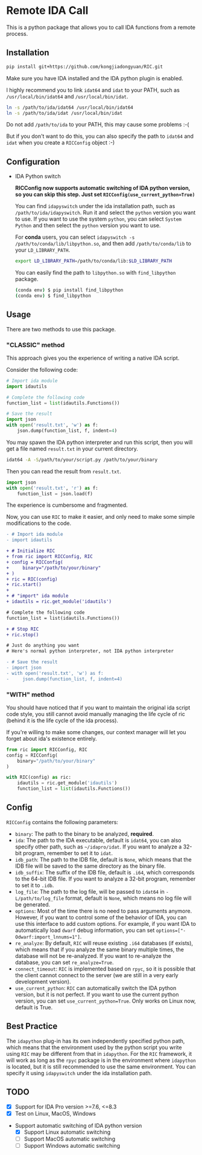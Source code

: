 # Remote IDA Call

This is a python package that allows you to call IDA functions from a remote process.

## Installation

```bash
pip install git+https://github.com/kongjiadongyuan/RIC.git
```

Make sure you have IDA installed and the IDA python plugin is enabled.

I highly recommend you to link `idat64` and `idat` to your PATH, such as `/usr/local/bin/idat64` and `/usr/local/bin/idat`.

```bash
ln -s /path/to/ida/idat64 /usr/local/bin/idat64
ln -s /path/to/ida/idat /usr/local/bin/idat
```

Do not add `/path/to/ida` to your PATH, this may cause some problems :-(

But if you don't want to do this, you can also specify the path to `idat64` and `idat` when you create a `RICConfig` object :-)

## Configuration

- IDA Python switch

    **RICConfig now supports automatic switching of IDA python version, so you can skip this step. Just set `RICConfig(use_current_python=True)`**

    You can find `idapyswitch` under the ida installation path, such as `/path/to/ida/idapyswitch`. Run it and select the `python` version you want to use. If you want to use the system `python`, you can select `System Python` and then select the `python` version you want to use.

    For **conda** users, you can select `idapyswitch -s /path/to/conda/lib/libpython.so`, and then add `/path/to/conda/lib` to your `LD_LIBRARY_PATH`.
    ```bash
    export LD_LIBRARY_PATH=/path/to/conda/lib:$LD_LIBRARY_PATH
    ```
    
    You can easily find the path to `libpython.so` with `find_libpython` package.
    ```bash
    (conda env) $ pip install find_libpython
    (conda env) $ find_libpython
    ```

## Usage

There are two methods to use this package.

### "CLASSIC" method

This approach gives you the experience of writing a native IDA script.

Consider the following code:

```python
# Import ida module
import idautils

# Complete the following code
function_list = list(idautils.Functions())

# Save the result
import json
with open('result.txt', 'w') as f:
    json.dump(function_list, f, indent=4)
```

You may spawn the IDA python interpreter and run this script, then you will get a file named `result.txt` in your current directory.

```bash
idat64 -A -S/path/to/your/script.py /path/to/your/binary
```

Then you can read the result from `result.txt`.

```python
import json
with open('result.txt', 'r') as f:
    function_list = json.load(f)
```

The experience is cumbersome and fragmented.

Now, you can use `RIC` to make it easier, and only need to make some simple modifications to the code.

```diff
- # Import ida module
- import idautils

+ # Initialize RIC
+ from ric import RICConfig, RIC
+ config = RICConfig(
+     binary="/path/to/your/binary"
+ )
+ ric = RIC(config)
+ ric.start()
+ 
+ # "import" ida module
+ idautils = ric.get_module('idautils')

# Complete the following code
function_list = list(idautils.Functions())

+ # Stop RIC
+ ric.stop()

# Just do anything you want
# Here's normal python interpreter, not IDA python interpreter

- # Save the result
- import json
- with open('result.txt', 'w') as f:
-     json.dump(function_list, f, indent=4)
```

### "WITH" method

You should have noticed that if you want to maintain the original ida script code style, you still cannot avoid manually managing the life cycle of ric (behind it is the life cycle of the ida process). 

If you're willing to make some changes, our context manager will let you forget about ida's existence entirely.

```python
from ric import RICConfig, RIC
config = RICConfig(
    binary="/path/to/your/binary"
)

with RIC(config) as ric:
    idautils = ric.get_module('idautils')
    function_list = list(idautils.Functions())
```

## Config

`RICConfig` contains the following parameters:
- `binary`: The path to the binary to be analyzed, **required**.
- `ida`: The path to the IDA executable, default is `idat64`, you can also specify other path, such as `~/idapro/idat`. If you want to analyze a 32-bit program, remember to set it to `idat`.
- `idb_path`: The path to the IDB file, default is `None`, which means that the IDB file will be saved to the same directory as the binary file.
- `idb_suffix`: The suffix of the IDB file, default is `.i64`, which corresponds to the 64-bit IDB file. If you want to analyze a 32-bit program, remember to set it to `.idb`.
- `log_file`: The path to the log file, will be passed to `idat64` in `-L/path/to/log_file` format, default is `None`, which means no log file will be generated.
- `options`: Most of the time there is no need to pass arguments anymore. However, if you want to control some of the behavior of IDA, you can use this interface to add custom options. For example, if you want IDA to automatically load `dwarf` debug information, you can set `options=["-Odwarf:import_lnnums=1"]`.
- `re_analyze`: By default, `RIC` will reuse existing `.i64` databases (if exists), which means that if you analyze the same binary multiple times, the database will not be re-analyzed. If you want to re-analyze the database, you can set `re_analyze=True`.
- `connect_timeout`: `RIC` is implemented based on `rpyc`, so it is possible that the client cannot connect to the server (we are still in a very early development version).
- `use_current_python`: `RIC` can automatically switch the IDA python version, but it is not perfect. If you want to use the current python version, you can set `use_current_python=True`. Only works on Linux now, default is True.


## Best Practice

The `idapython` plug-in has its own independently specified python path, which means that the environment used by the python script you write using `RIC` may be different from that in `idapython`. For the `RIC` framework, it will work as long as the `rpyc` package is in the environment where `idapython` is located, but it is still recommended to use the same environment. You can specify it using `idapyswitch` under the ida installation path.


## TODO

- [x] Support for IDA Pro version >=7.6, <=8.3
- [x] Test on Linux, MacOS, Windows
- Support automatic switching of IDA python version
    - [x] Support Linux automatic switching
    - [ ] Support MacOS automatic switching
    - [ ] Support Windows automatic switching